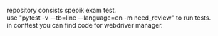 repository consists spepik exam test.<br />
use "pytest -v --tb=line --language=en -m need_review" to run tests.<br />
in conftest you can find code for webdriver manager.
